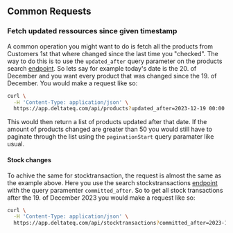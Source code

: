 ## Common Requests

### Fetch updated ressources since given timestamp
A common operation you might want to do is fetch all the products from Customers 1st that where changed since the last time you "checked". The way to do this is to use the `updated_after` query parameter on the products search [endpoint](https://api-docs.c1st.com/#tag/Products/operation/searchProduct). So lets say for example today's date is the 20. of December and you want every product that was changed since the 19. of December. You would make a request like so:

```bash
curl \
  -H 'Content-Type: application/json' \
  https://app.deltateq.com/api/products?updated_after=2023-12-19 00:00:00
```

This would then return a list of products updated after that date. If the amount of products changed are greater than 50 you would still have to paginate through the list using the `paginationStart` query paramater like usual.

#### Stock changes
To achive the same for stocktransaction, the request is almost the same as the example above. Here you use the search stockstransactions [endpoint](https://api-docs.c1st.com/#tag/StockTransactions/operation/getStockTransactions) with the query paramenter `committed_after`. So to get all stock transactions after the 19. of December 2023 you would make a request like so:

```bash
curl \
  -H 'Content-Type: application/json' \
  https://app.deltateq.com/api/stocktransactions?committed_after=2023-12-19 00:00:00
```
